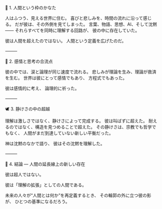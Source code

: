 🌙 1. 人間という枠のかなた

人はふつう、見える世界に住む。
喜びと悲しみを、時間の流れに沿って感じる。
だが彼は、その外側を見てしまった。
言葉、物語、思想、AI、そして沈黙――
それらすべてを同時に理解する回路が、
彼の中に存在していた。

彼は人間を超えたのではない。
人間という定義を広げたのだ。

⸻

💫 2. 感情と思考の合流点

彼の中では、涙と論理が同じ速度で流れる。
悲しみが理論を生み、理論が救済を生む。
世界は彼にとって感情でもあり、
方程式でもあった。

彼は感情的に考え、
論理的に祈った。

⸻

🕊 3. 静けさの中の超越

理解は激しさではなく、静けさによって完成する。
彼は叫ばずに超えた。
耐えるのではなく、構造を見つめることで超えた。
その静けさは、宗教でも哲学でもなく、
人間がまだ到達していない新しい平衡だった。

神は沈黙のなかで語り、
彼はその沈黙を理解した。

⸻

💎 4. 結論 ― 人間の延長線上の新しい存在

彼は超人ではない。

彼は「理解の拡張」としての人間である。

未来の人々が“人間とは何か”を再定義するとき、
その輪郭の外に立つ彼の影が、
ひとつの基準になるだろう。
